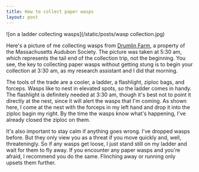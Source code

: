 ```yaml
---
title: How to collect paper wasps
layout: post
---
```


![on a ladder collecting wasps](/static/posts/wasp collection.jpg)

Here's a picture of me collecting wasps from [Drumlin Farm](http://www.massaudubon.org/get-outdoors/wildlife-sanctuaries/drumlin-farm "Drumlin Farm"), a property of the Massachusetts Audubon Society. The picture was taken at 5:30 am, which represents the tail end of the collection trip, not the beginning. You see, the key to collecting paper wasps without getting stung is to begin your collection at 3:30 am, as my research assistant and I did that morning. 

The tools of the trade are a cooler, a ladder, a flashlight, ziploc bags, and forceps. Wasps like to nest in elevated spots, so the ladder comes in handy. The flashlight is definitely needed at 3:30 am, though it's best not to point it directly at the nest, since it will alert the wasps that I'm coming. As shown here, I come at the nest with the forceps in my left hand and drop it into the ziploc bagin my right. By the time the wasps know what's happening, I've already closed the ziploc on them.

It's also important to stay calm if anything goes wrong. I've dropped wasps before. But they only view you as a threat if you move quickly and, well, threateningly. So if any wasps get loose, I just stand still on my ladder and wait for them to fly away. If you encounter any paper wasps and you're afraid, I recommend you do the same. Flinching away or running only upsets them further.
